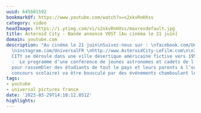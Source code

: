 ```yaml
---
uuid: 645601592
bookmarkOf: https://www.youtube.com/watch?v=s2xkvRnHXss
category: video
headImage: https://i.ytimg.com/vi/s2xkvRnHXss/maxresdefault.jpg
title: Asteroid City - Bande annonce VOST [Au cinéma le 21 juin]
domain: youtube.com
description: "Au cinéma le 21 juin\nSuivez-nous sur : \nfacebook.com/UniversalFR\nhttps://www.facebook.com/FocusFeaturesFR\ntwitter.com/UniversalFR
  \ninstagram.com/UniversalFR \nhttp://www.AsteroidCity-LeFilm.com\n\nIntrigue : ASTEROID
  CITY se déroule dans une ville désertique américaine fictive vers 1955. Synopsis
  :  Le programme d’une conférence de jeunes astronomes et cadets de l’espace (organisée
  pour rassembler des étudiants de tout le pays et leurs parents à l’occasion d’un
  concours scolaire) va être bousculé par des événements chamboulant le monde."
tags:
- youtube
- universal pictures france
date: '2023-03-29T14:18:12.851Z'
highlights:
---
```



